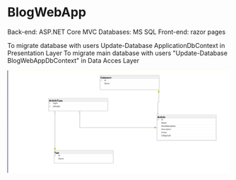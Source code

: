 # BlogWebApp
Back-end: ASP.NET Core MVC
Databases: MS SQL
Front-end: razor pages

To migrate database with users Update-Database ApplicationDbContext in Presentation Layer
To migrate main database with users "Update-Database BlogWebAppDbContext" in Data Acces Layer


![Image alt](https://github.com/Kioshilol/BlogWebApp/blob/master/dbschema.PNG)
